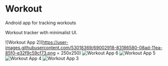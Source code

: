 # Workout
Android app for tracking workouts

Workout tracker with minimalist UI.


![Workout App 2](https://user-images.githubusercontent.com/53018369/69002918-83186580-08ad-11ea-85f0-e32f9c59cf73.png = 250x250)
![Workout App 6](https://user-images.githubusercontent.com/53018369/69002943-6c264300-08ae-11ea-9653-36322c19d459.png)
![Workout App 5](https://user-images.githubusercontent.com/53018369/69002944-6c264300-08ae-11ea-9644-f97e14147fd7.png)
![Workout App 4](https://user-images.githubusercontent.com/53018369/69002945-6cbed980-08ae-11ea-87e1-2f35aa53e220.png)
![Workout App 3](https://user-images.githubusercontent.com/53018369/69002946-6cbed980-08ae-11ea-8878-a37ba0a3be80.png)



